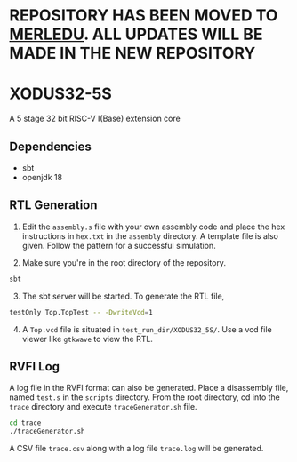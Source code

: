 # REPOSITORY HAS BEEN MOVED TO [MERLEDU](https://github.com/merledu/XODUS32-5S). ALL UPDATES WILL BE MADE IN THE NEW REPOSITORY
# XODUS32-5S

A 5 stage 32 bit RISC-V I(Base) extension core

## Dependencies

- sbt
- openjdk 18

## RTL Generation

1. Edit the `assembly.s` file with your own assembly code and place the hex instructions in `hex.txt` in the `assembly` directory. A template file is also given. Follow the pattern for a successful simulation.

2. Make sure you're in the root directory of the repository.

```bash
sbt
```

3. The sbt server will be started. To generate the RTL file,

```bash
testOnly Top.TopTest -- -DwriteVcd=1
```

4. A `Top.vcd` file is situated in `test_run_dir/XODUS32_5S/`. Use a vcd file viewer like `gtkwave` to view the RTL.

## RVFI Log

A log file in the RVFI format can also be generated.
Place a disassembly file, named `test.s` in the `scripts` directory.
From the root directory, cd into the `trace` directory and execute `traceGenerator.sh` file.

```bash
cd trace
./traceGenerator.sh
```

A CSV file `trace.csv` along with a log file `trace.log` will be generated.

